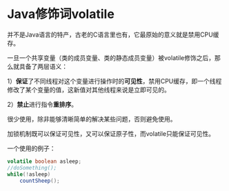 # Java修饰词volatile


并不是Java语言的特产，古老的C语言里也有，它最原始的意义就是禁用CPU缓存。

一旦一个共享变量（类的成员变量、类的静态成员变量）被volatile修饰之后，那么就具备了两层语义：

1）**保证**了不同线程对这个变量进行操作时的**可见性**，禁用CPU缓存，即一个线程修改了某个变量的值，这新值对其他线程来说是立即可见的。

2）**禁止**进行指令**重排序**。

很少使用，除非能够清晰简单的解决某些问题，否则避免使用。

加锁机制既可以保证可见性，又可以保证原子性，而volatile只能保证可见性。

一个使用的例子：

```java
volatile boolean asleep;
//doSomething();
while(!asleep)
    countSheep();
```

